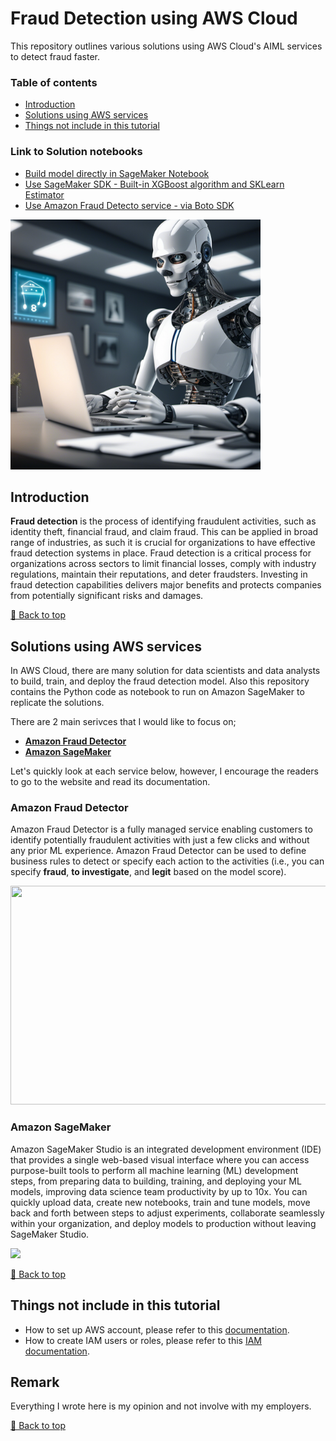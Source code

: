 # Fraud Detection using AWS Cloud
This repository outlines various solutions using AWS Cloud's AIML services to detect fraud faster.

### Table of contents
- [Introduction](#Introduction)
- [Solutions using AWS services](#Solutions-using-AWS-services)
- [Things not include in this tutorial](#Things-not-include-in-this-tutorial)

### Link to Solution notebooks
- [Build model directly in SageMaker Notebook](/notebook/01-traditional-ways-of-building-model-on-notebook)
- [Use SageMaker SDK - Built-in XGBoost algorithm and SKLearn Estimator](/notebook/02-SageMaker-built-in-algorithm)
- [Use Amazon Fraud Detecto service - via Boto SDK](/notebook/03-Amazon-Fraud-Detector-solution)


<img src="https://github.com/netsatsawat/fraud-detection-using-aws-cloud/blob/90ef058e3c3c8b37bc9b5777e9e2476998c4ee8d/img/fraud-detector-AI.jpg" width=400>

## Introduction

**Fraud detection** is the process of identifying fraudulent activities, such as identity theft, financial fraud, and claim fraud. This can be applied in broad range of industries, as such it is crucial for organizations to have effective fraud detection systems in place. Fraud detection is a critical process for organizations across sectors to limit financial losses, comply with industry regulations, maintain their reputations, and deter fraudsters. Investing in fraud detection capabilities delivers major benefits and protects companies from potentially significant risks and damages.

[🔼 Back to top](#Fraud-Detection-using-AWS-Cloud)

## Solutions using AWS services
In AWS Cloud, there are many solution for data scientists and data analysts to build, train, and deploy the fraud detection model. Also this repository contains the Python code as notebook to run on Amazon SageMaker to replicate the solutions.

There are 2 main serivces that I would like to focus on;
- **[Amazon Fraud Detector](https://aws.amazon.com/fraud-detector/)**
- **[Amazon SageMaker](https://aws.amazon.com/sagemaker/)**

Let's quickly look at each service below, however, I encourage the readers to go to the website and read its documentation.

### Amazon Fraud Detector

Amazon Fraud Detector is a fully managed service enabling customers to identify potentially fraudulent activities with just a few clicks and without any prior ML experience. Amazon Fraud Detector can be used to define business rules to detect or specify each action to the activities (i.e., you can specify **fraud**, **to investigate**, and **legit** based on the model score).

<img src="https://d1.awsstatic.com/fraud-detector/Product-Page-Diagram_Amazon-Fraud-Detector.1d59515b4eab27cdb9e253245682459c3c765b82.png" width=1200 height=350>

### Amazon SageMaker

Amazon SageMaker Studio is an integrated development environment (IDE) that provides a single web-based visual interface where you can access purpose-built tools to perform all machine learning (ML) development steps, from preparing data to building, training, and deploying your ML models, improving data science team productivity by up to 10x. You can quickly upload data, create new notebooks, train and tune models, move back and forth between steps to adjust experiments, collaborate seamlessly within your organization, and deploy models to production without leaving SageMaker Studio.

<img src="https://d1.awsstatic.com/sagemaker/Amazon-SageMaker-Studio%402x.aa0572ebf4ea9237571644c7f853c914c1d0c985.png" width=1000>

[🔼 Back to top](#Fraud-Detection-using-AWS-Cloud)

## Things not include in this tutorial
- How to set up AWS account, please refer to this [documentation](https://docs.aws.amazon.com/accounts/latest/reference/welcome-first-time-user.html).
- How to create IAM users or roles, please refer to this [IAM documentation](https://docs.aws.amazon.com/IAM/latest/UserGuide/id_roles_create_for-user.html).

## Remark
Everything I wrote here is my opinion and not involve with my employers.

[🔼 Back to top](#Fraud-Detection-using-AWS-Cloud)

